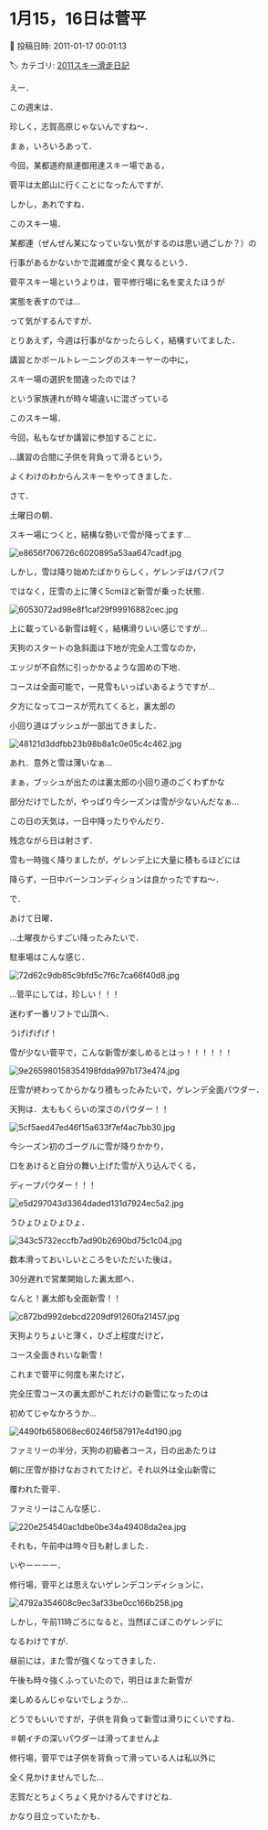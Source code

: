 # 1月15，16日は菅平

📅 投稿日時: 2011-01-17 00:01:13

🏷️ カテゴリ: [2011スキー滑走日記](ca488c98cfb9169941c3e73770dcefb56.md)

えー．





この週末は．


珍しく，志賀高原じゃないんですね～．


まぁ，いろいろあって．


今回，某都道府県連御用達スキー場である，


菅平は太郎山に行くことになったんですが．





しかし，あれですね．


このスキー場．


某都連（ぜんぜん某になっていない気がするのは思い過ごしか？）の


行事があるかないかで混雑度が全く異なるという．


菅平スキー場というよりは，菅平修行場に名を変えたほうが


実態を表すのでは…


って気がするんですが．


とりあえず，今週は行事がなかったらしく，結構すいてました．





講習とかポールトレーニングのスキーヤーの中に，


スキー場の選択を間違ったのでは？


という家族連れが時々場違いに混ざっている


このスキー場．


今回，私もなぜか講習に参加することに．


…講習の合間に子供を背負って滑るという，


よくわけのわからんスキーをやってきました．





さて．


土曜日の朝．


スキー場につくと，結構な勢いで雪が降ってます…




![e8656f706726c6020895a53aa647cadf.jpg](images/e8656f706726c6020895a53aa647cadf.jpg)







しかし，雪は降り始めたばかりらしく，ゲレンデはパフパフ


ではなく，圧雪の上に薄く5cmほど新雪が乗った状態．




![6053072ad98e8f1caf29f99916882cec.jpg](images/6053072ad98e8f1caf29f99916882cec.jpg)







上に載っている新雪は軽く，結構滑りいい感じですが…


天狗のスタートの急斜面は下地が完全人工雪なのか，


エッジが不自然に引っかかるような固めの下地．





コースは全面可能で，一見雪もいっぱいあるようですが…


夕方になってコースが荒れてくると，裏太郎の


小回り道はブッシュが一部出てきました．




![48121d3ddfbb23b98b8a1c0e05c4c462.jpg](images/48121d3ddfbb23b98b8a1c0e05c4c462.jpg)




あれ．意外と雪は薄いなぁ…


まぁ，ブッシュが出たのは裏太郎の小回り道のごくわずかな


部分だけでしたが，やっぱり今シーズンは雪が少ないんだなぁ…





この日の天気は，一日中降ったりやんだり．


残念ながら日は射さず．


雪も一時強く降りましたが，ゲレンデ上に大量に積もるほどには


降らず，一日中バーンコンディションは良かったですね～．





で．


あけて日曜．


…土曜夜からすごい降ったみたいで．





駐車場はこんな感じ．




![72d62c9db85c9bfd5c7f6c7ca66f40d8.jpg](images/72d62c9db85c9bfd5c7f6c7ca66f40d8.jpg)




…菅平にしては，珍しい！！！





迷わず一番リフトで山頂へ．





うげげげげ！


雪が少ない菅平で，こんな新雪が楽しめるとはっ！！！！！！




![9e265980158354198fdda997b173e474.jpg](images/9e265980158354198fdda997b173e474.jpg)




圧雪が終わってからかなり積もったみたいで，ゲレンデ全面パウダー．


天狗は．太ももくらいの深さのパウダー！！




![5cf5aed47ed46f15a633f7ef4ac7bb30.jpg](images/5cf5aed47ed46f15a633f7ef4ac7bb30.jpg)







今シーズン初のゴーグルに雪が降りかかり，


口をあけると自分の舞い上げた雪が入り込んでくる，


ディープパウダー！！！




![e5d297043d3364daded131d7924ec5a2.jpg](images/e5d297043d3364daded131d7924ec5a2.jpg)




うひょひょひょひょ．







![343c5732eccfb7ad90b2690bd75c1c04.jpg](images/343c5732eccfb7ad90b2690bd75c1c04.jpg)







数本滑っておいしいところをいただいた後は，


30分遅れで営業開始した裏太郎へ．


なんと！裏太郎も全面新雪！！




![c872bd992debcd2209df91260fa21457.jpg](images/c872bd992debcd2209df91260fa21457.jpg)







天狗よりちょいと薄く，ひざ上程度だけど，


コース全面きれいな新雪！


これまで菅平に何度も来たけど，


完全圧雪コースの裏太郎がこれだけの新雪になったのは


初めてじゃなかろうか…




![4490fb658068ec60246f587917e4d190.jpg](images/4490fb658068ec60246f587917e4d190.jpg)







ファミリーの半分，天狗の初級者コース，日の出あたりは


朝に圧雪が掛けなおされてたけど，それ以外は全山新雪に


覆われた菅平．





ファミリーはこんな感じ．




![220e254540ac1dbe0be34a49408da2ea.jpg](images/220e254540ac1dbe0be34a49408da2ea.jpg)




それも，午前中は時々日も射しました．





いやーーーー．


修行場，菅平とは思えないゲレンデコンディションに，




![4792a354608c9ec3af33be0cc166b258.jpg](images/4792a354608c9ec3af33be0cc166b258.jpg)







しかし，午前11時ごろになると，当然ぼこぼこのゲレンデに


なるわけですが．


昼前には，また雪が強くなってきました．


午後も時々強くふっていたので，明日はまた新雪が


楽しめるんじゃないでしょうか…





どうでもいいですが，子供を背負って新雪は滑りにくいですね．


＃朝イチの深いパウダーは滑ってませんよ





修行場，菅平では子供を背負って滑っている人は私以外に


全く見かけませんでした…


志賀だとちょくちょく見かけるんですけどね．


かなり目立っていたかも．
